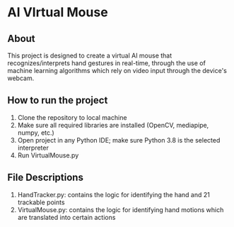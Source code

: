 # AI VIrtual Mouse

## About

This project is designed to create a virtual AI mouse that recognizes/interprets hand gestures in real-time, through the use of machine learning algorithms which rely on video input through the device's webcam. 

## How to run the project

1. Clone the repository to local machine
2. Make sure all required libraries are installed (OpenCV, mediapipe, numpy, etc.)
3. Open project in any Python IDE; make sure Python 3.8 is the selected interpreter
4. Run VirtualMouse.py

## File Descriptions

1. HandTracker.py: contains the logic for identifying the hand and 21 trackable points
2. VirtualMouse.py: contains the logic for identifying hand motions which are translated into certain actions